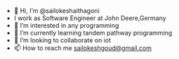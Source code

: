 - 👋 Hi, I’m @sailokeshaithagoni
- I work as Software Engineer at John Deere,Germany
- 👀 I’m interested in any programming
- 🌱 I’m currently learning tandem pathway programming
- 💞️ I’m looking to collaborate on iot
- 📫 How to reach me sailokeshgoud@gmail.com

<!---
sailokeshaithagoni/sailokeshaithagoni is a ✨ special ✨ repository because its `README.md` (this file) appears on your GitHub profile.
You can click the Preview link to take a look at your changes.
--->
